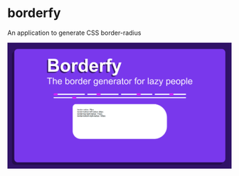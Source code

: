 # borderfy
An application to generate CSS border-radius

<img src="https://raw.githubusercontent.com/mochenski/borderfy/main/image.png?token=ALVUUSSPF7QGP6MC372RW727Q5NVO" align="center" />

